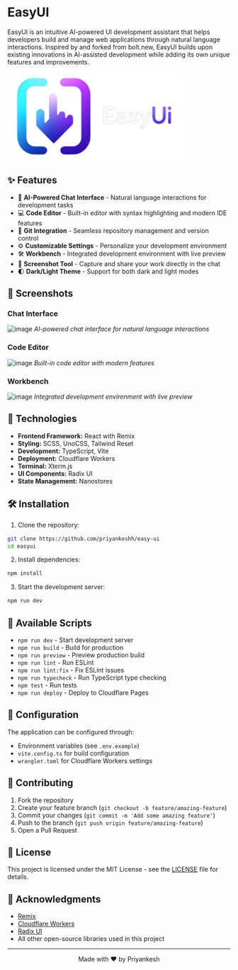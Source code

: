 # EasyUI

EasyUI is an intuitive AI-powered UI development assistant that helps developers build and manage web applications through natural language interactions. Inspired by and forked from bolt.new, EasyUI builds upon existing innovations in AI-assisted development while adding its own unique features and improvements.

<img src="./public/banner.png" alt="EasyUI Banner" width="400" />

## ✨ Features

- 🤖 **AI-Powered Chat Interface** - Natural language interactions for development tasks
- 💻 **Code Editor** - Built-in editor with syntax highlighting and modern IDE features
- 🔄 **Git Integration** - Seamless repository management and version control
- ⚙️ **Customizable Settings** - Personalize your development environment
- 🛠️ **Workbench** - Integrated development environment with live preview
- 📸 **Screenshot Tool** - Capture and share your work directly in the chat
- 🌓 **Dark/Light Theme** - Support for both dark and light modes

## 📸 Screenshots

### Chat Interface
![image](https://github.com/user-attachments/assets/0149048a-c935-40fb-927e-788ff0216528)
*AI-powered chat interface for natural language interactions*

### Code Editor
![image](https://github.com/user-attachments/assets/6253c196-5000-464c-8c37-61a2cbb1b996)
*Built-in code editor with modern features*

### Workbench
![image](https://github.com/user-attachments/assets/df57427a-8000-4285-a6c0-1f0fca609341)
*Integrated development environment with live preview*



## 🚀 Technologies

- **Frontend Framework:** React with Remix
- **Styling:** SCSS, UnoCSS, Tailwind Reset
- **Development:** TypeScript, Vite
- **Deployment:** Cloudflare Workers
- **Terminal:** Xterm.js
- **UI Components:** Radix UI
- **State Management:** Nanostores

## 🛠️ Installation

1. Clone the repository:
```bash
git clone https://github.com/priyankeshh/easy-ui
cd easyui
```

2. Install dependencies:
```bash
npm install
```

3. Start the development server:
```bash
npm run dev
```

## 🔧 Available Scripts

- `npm run dev` - Start development server
- `npm run build` - Build for production
- `npm run preview` - Preview production build
- `npm run lint` - Run ESLint
- `npm run lint:fix` - Fix ESLint issues
- `npm run typecheck` - Run TypeScript type checking
- `npm test` - Run tests
- `npm run deploy` - Deploy to Cloudflare Pages

## 🔑 Configuration

The application can be configured through:
- Environment variables (see `.env.example`)
- `vite.config.ts` for build configuration
- `wrangler.toml` for Cloudflare Workers settings

## 🤝 Contributing

1. Fork the repository
2. Create your feature branch (`git checkout -b feature/amazing-feature`)
3. Commit your changes (`git commit -m 'Add some amazing feature'`)
4. Push to the branch (`git push origin feature/amazing-feature`)
5. Open a Pull Request

## 📝 License

This project is licensed under the MIT License - see the [LICENSE](LICENSE) file for details.

## 🙏 Acknowledgments

- [Remix](https://remix.run/)
- [Cloudflare Workers](https://workers.cloudflare.com/)
- [Radix UI](https://www.radix-ui.com/)
- All other open-source libraries used in this project

---

<p align="center">Made with ❤️ by Priyankesh</p>
